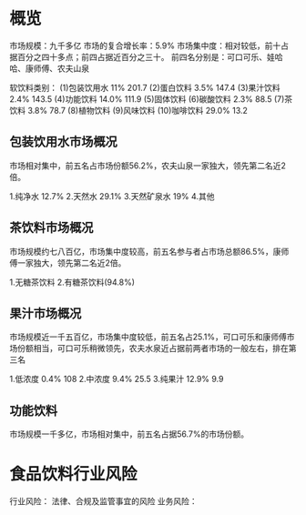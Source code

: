 # 概览
市场规模：九千多亿
市场的复合增长率：5.9%
市场集中度：相对较低，前十占据百分之四十多点；前四占据近百分之三十。
前四名分别是：可口可乐、娃哈哈、康师傅、农夫山泉

软饮料类别：
(1)包装饮用水 11%      201.7
(2)蛋白饮料   3.5%     147.4
(3)果汁饮料   2.4%     143.5
(4)功能饮料   14.0%    111.9
(5)固体饮料
(6)碳酸饮料   2.3%     88.5
(7)茶饮料     3.8%     78.7
(8)植物饮料
(9)风味饮料
(10)咖啡饮料  29.0%     13.2

## 包装饮用水市场概况
市场相对集中，前五名占市场份额56.2%，农夫山泉一家独大，领先第二名近2倍。

1.纯净水          12.7% 
2.天然水          29.1%
3.天然矿泉水       19%
4.其他

## 茶饮料市场概况
市场规模约七八百亿，市场集中度较高，前五名参与者占市场总额86.5%，康师傅一家独大，领先第二名近2倍。

1.无糖茶饮料
2.有糖茶饮料(94.8%)

## 果汁市场概况
市场规模近一千五百亿，市场集中度较低，前五名占25.1%，可口可乐和康师傅市场份额相当，可口可乐稍微领先，农夫水泉近占据前两者市场的一般左右，排在第三名

1.低浓度   0.4%   108
2.中浓度   9.4%   25.5
3.纯果汁   12.9%  9.9

## 功能饮料
市场规模一千多亿，市场相对集中，前五名占据56.7%的市场份额。

# 食品饮料行业风险
行业风险：
法律、合规及监管事宜的风险
业务风险：





